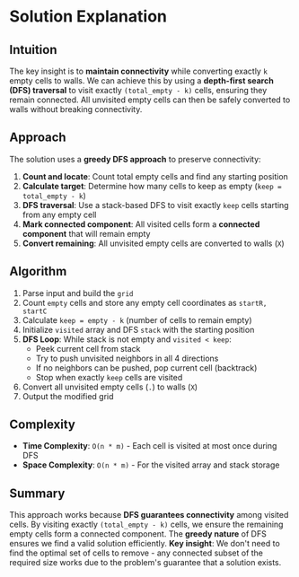 
# Solution Explanation

## Intuition
The key insight is to **maintain connectivity** while converting exactly `k` empty cells to walls. We can achieve this by using a **depth-first search (DFS) traversal** to visit exactly `(total_empty - k)` cells, ensuring they remain connected. All unvisited empty cells can then be safely converted to walls without breaking connectivity.

## Approach
The solution uses a **greedy DFS approach** to preserve connectivity:

1. **Count and locate**: Count total empty cells and find any starting position
2. **Calculate target**: Determine how many cells to keep as empty (`keep = total_empty - k`)
3. **DFS traversal**: Use a stack-based DFS to visit exactly `keep` cells starting from any empty cell
4. **Mark connected component**: All visited cells form a **connected component** that will remain empty
5. **Convert remaining**: All unvisited empty cells are converted to walls (`X`)

## Algorithm
1. Parse input and build the `grid`
2. Count `empty` cells and store any empty cell coordinates as `startR, startC`
3. Calculate `keep = empty - k` (number of cells to remain empty)
4. Initialize `visited` array and DFS `stack` with the starting position
5. **DFS Loop**: While stack is not empty and `visited < keep`:
   - Peek current cell from stack
   - Try to push unvisited neighbors in all 4 directions
   - If no neighbors can be pushed, pop current cell (backtrack)
   - Stop when exactly `keep` cells are visited
6. Convert all unvisited empty cells (`.`) to walls (`X`)
7. Output the modified grid

## Complexity
- **Time Complexity**: `O(n * m)` - Each cell is visited at most once during DFS
- **Space Complexity**: `O(n * m)` - For the visited array and stack storage

## Summary
This approach works because **DFS guarantees connectivity** among visited cells. By visiting exactly `(total_empty - k)` cells, we ensure the remaining empty cells form a connected component. The **greedy nature** of DFS ensures we find a valid solution efficiently. **Key insight**: We don't need to find the optimal set of cells to remove - any connected subset of the required size works due to the problem's guarantee that a solution exists.

